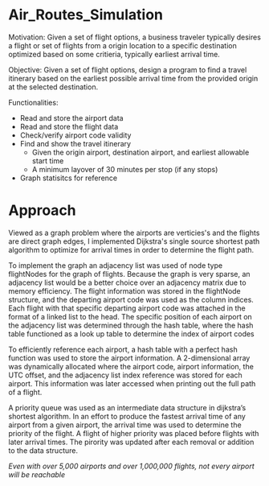 # Air_Routes_Simulation
Motivation: Given a set of flight options, a business traveler typically desires a flight or set of flights from a origin location to a specific destination optimized based on some critieria, typically earliest arrival time.

Objective: Given a set of flight options, design a program to find a travel itinerary based on the earliest possible arrival time from the provided origin at the selected destination.

Functionalities:
 - Read and store the airport data
 - Read and store the flight data
 - Check/verify airport code validity
 - Find and show the travel itinerary
    - Given the origin airport, destination airport, and earliest allowable start time
    - A minimum layover of 30 minutes per stop (if any stops)
 - Graph statisitcs for reference
 
 
# Approach
Viewed as a graph problem where the airports are verticies's and the flights are direct graph edges, I implemented Dijkstra's single source shortest path algorithm to optimize for arrival times in order to determine the flight path.

To implement the graph an adjacency list was used of node type flightNodes for the graph of flights. Because the graph is very sparse, an adjacency list would be a better choice over an adjacency matrix due to memory efficiency. The flight information was stored in the flightNode structure, and the departing airport code was used as the column indices. Each flight with that specific departing airport code was attached in the format of a linked list to the head. The specific position of each airport on the adjacency list was determined through the hash table, where the hash table functioned as a look up table to determine the index of airport codes

To efficiently reference each airport, a hash table with a perfect hash function was used to store the airport information. A 2-dimensional array was dynamically allocated where the airport code, airport information, the UTC offset, and the adjacency list index reference was stored for each airport. This information was later accessed when printing out the full path of a flight.

A priority queue was used as an intermediate data structure in dijkstra’s shortest algorithm. In an effort to produce the fastest arrival time of any airport from a given airport, the arrival time was used to determine the priority of the flight. A flight of higher priority was placed before flights with later arrival times. The pirority was updated after each removal or addition to the data structure. 

*Even with over 5,000 airports and over 1,000,000 flights, not every airport will be reachable*



